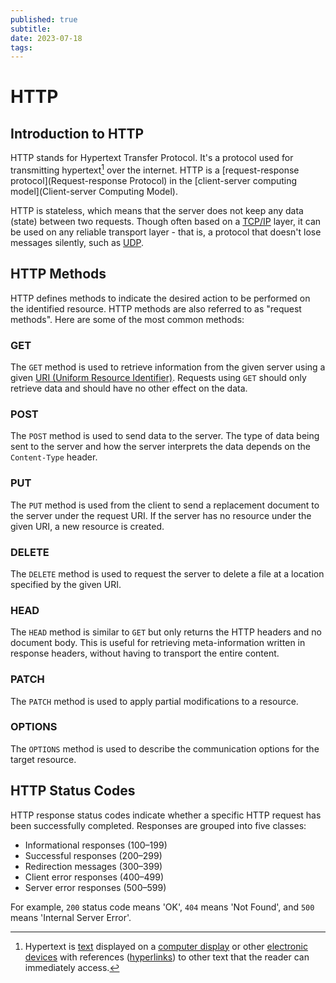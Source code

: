 ```yaml
---
published: true
subtitle:
date: 2023-07-18
tags: 
---
```


#  HTTP

## Introduction to HTTP

HTTP stands for Hypertext Transfer Protocol. It's a protocol used for transmitting hypertext[^1] over the internet. HTTP is a [request-response protocol](Request-response Protocol) in the [client-server computing model](Client-server Computing Model).

HTTP is stateless, which means that the server does not keep any data (state) between two requests. Though often based on a [TCP/IP](TCP/IP) layer, it can be used on any reliable transport layer - that is, a protocol that doesn't lose messages silently, such as [UDP](UDP).

## HTTP Methods

HTTP defines methods to indicate the desired action to be performed on the identified resource. HTTP methods are also referred to as "request methods". Here are some of the most common methods:

### GET

The `GET` method is used to retrieve information from the given server using a given [URI (Uniform Resource Identifier)](URI (Uniform Resource Identifier)). Requests using `GET` should only retrieve data and should have no other effect on the data.

### POST

The `POST` method is used to send data to the server. The type of data being sent to the server and how the server interprets the data depends on the `Content-Type` header.

### PUT

The `PUT` method is used from the client to send a replacement document to the server under the request URI. If the server has no resource under the given URI, a new resource is created.

### DELETE

The `DELETE` method is used to request the server to delete a file at a location specified by the given URI.

### HEAD

The `HEAD` method is similar to `GET` but only returns the HTTP headers and no document body. This is useful for retrieving meta-information written in response headers, without having to transport the entire content.

### PATCH

The `PATCH` method is used to apply partial modifications to a resource.

### OPTIONS

The `OPTIONS` method is used to describe the communication options for the target resource.

## HTTP Status Codes

HTTP response status codes indicate whether a specific HTTP request has been successfully completed. Responses are grouped into five classes:

- Informational responses (100–199)
- Successful responses (200–299)
- Redirection messages (300–399)
- Client error responses (400–499)
- Server error responses (500–599)

For example, `200` status code means 'OK', `404` means 'Not Found', and `500` means 'Internal Server Error'.

[^1]: Hypertext is [text](https://en.wikipedia.org/wiki/E-text "E-text") displayed on a [computer display](https://en.wikipedia.org/wiki/Computer_display "Computer display") or other [electronic devices](https://en.wikipedia.org/wiki/Electronic_devices "Electronic devices") with references ([hyperlinks](https://en.wikipedia.org/wiki/Hyperlinks "Hyperlinks")) to other text that the reader can immediately access.